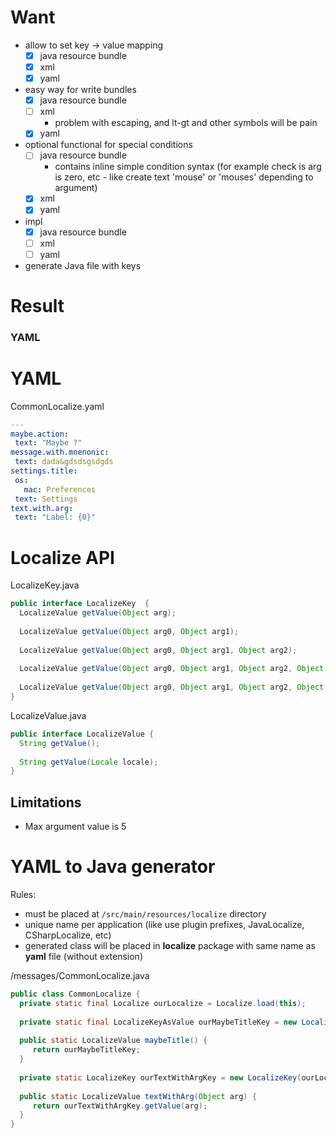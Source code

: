 # Want
  * allow to set key -> value mapping
     * [X] java resource bundle
     * [X] xml 
     * [X] yaml
  * easy way for write bundles
     * [X] java resource bundle
     * [ ] xml
        * problem with escaping, and lt-gt and other symbols will be pain
     * [X] yaml
  * optional functional for special conditions
     * [ ] java resource bundle
        * contains inline simple condition syntax (for example check is arg is zero, etc - like create text 'mouse' or 'mouses' depending to argument)
     * [X] xml
     * [X] yaml
  * impl
     * [X] java resource bundle
     * [ ] xml 
     * [ ] yaml
   * generate Java file with keys
     
 # Result
 ### YAML

 
 # YAML
 CommonLocalize.yaml
 
 ```yaml
 --- 
maybe.action: 
  text: "Maybe ?"
message.with.mnenonic: 
  text: dada&gdsdsgsdgds
settings.title: 
  os: 
    mac: Preferences
  text: Settings
text.with.arg: 
  text: "Label: {0}"

 ```
 # Localize API
 LocalizeKey.java
 ```java
 public interface LocalizeKey  {
   LocalizeValue getValue(Object arg);
   
   LocalizeValue getValue(Object arg0, Object arg1);
   
   LocalizeValue getValue(Object arg0, Object arg1, Object arg2);
   
   LocalizeValue getValue(Object arg0, Object arg1, Object arg2, Object arg3);
   
   LocalizeValue getValue(Object arg0, Object arg1, Object arg2, Object arg3, Object arg4);
 }
 ```
 
 LocalizeValue.java
 ```java
 public interface LocalizeValue {
   String getValue();
   
   String getValue(Locale locale);
 }
 ```
 
## Limitations
 * Max argument value is 5


 # YAML to Java generator
 
 Rules:
  * must be placed at `/src/main/resources/localize` directory
  * unique name per application (like use plugin prefixes, JavaLocalize, CSharpLocalize, etc)
  * generated class will be placed in **localize** package with same name as **yaml** file (without extension)
 
 /messages/CommonLocalize.java
```java
public class CommonLocalize {
  private static final Localize ourLocalize = Localize.load(this);
  
  private static final LocalizeKeyAsValue ourMaybeTitleKey = new LocalizeKeyAsValue(ourLocalize, "maybe.title");
  
  public static LocalizeValue maybeTitle() {
     return ourMaybeTitleKey;
  }
  
  private static LocalizeKey ourTextWithArgKey = new LocalizeKey(ourLocalize, "text.with.arg");
  
  public static LocalizeValue textWithArg(Object arg) {
     return ourTextWithArgKey.getValue(arg);
  }
}
```
 
